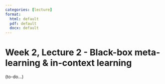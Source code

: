 ```yaml
---
categories: [lecture]
format: 
  html: default
  pdf: default
  docx: default
---
```


# Week 2, Lecture 2 - Black-box meta-learning & in-context learning

(to-do...)
